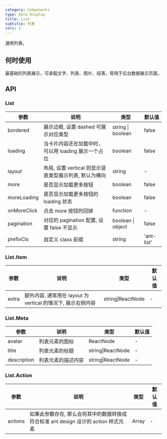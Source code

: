 ```yaml
---
category: Components
type: Data Display
title: List 
subtitle: 列表
cols: 1
---
```


通用列表。

## 何时使用

最基础的列表展示，可承载文字、列表、图片、段落，常用于后台数据展示页面。

## API

### List

| 参数     | 说明           | 类型     | 默认值       |
|----------|----------------|----------|--------------|
| bordered | 展示边框, 设置 dashed 可展示对应类型 | string \| boolean   |  false  |
| loading | 当卡片内容还在加载中时，可以用 loading 展示一个占位 | boolean   |  false  |
| layout | 布局, 设置 vertical 则显示竖直类型展示列表, 默认为横向 | string |  -  |
| more    | 是否显示加载更多按钮 | boolean   |  false  |
| moreLoading  | 是否显示加载更多按钮的 loading 状态 | boolean   |  false  |
| onMoreClick    | 点击 more 按钮的回掉 | function   | - |
| pagination | 对应的 pagination 配置, 设置 false 不显示 | boolean \| object   |  false  |
| prefixCls | 自定义 class 前缀 | string  |  'ant-list'  |

### List.Item

| 参数     | 说明           | 类型     | 默认值       |
---------|-------------|------|---------
| extra | 额外内容, 通常用在 layout 为 vertical 的情况下, 展示右侧内容 | string\|ReactNode |  -  |

### List.Meta

| 参数     | 说明           | 类型     | 默认值       |
---------|-------------|------|---------
| avatar | 列表元素的图标 | ReactNode |  -  |
| title | 列表元素的标题 | string\|ReactNode |  -  |
| description | 列表元素的描述内容 | string\|ReactNode |  -  |

### List.Action
| 参数     | 说明           | 类型     | 默认值       |
---------|-------------|------|---------
| actions | 如果此参数存在, 那么会将其中的数据转换成符合标准 ant design 设计的 action 样式元素 | Array |  -  |

